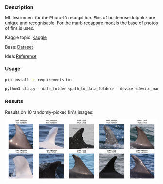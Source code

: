 ### Description
ML instrument for the Photo-ID recognition.
Fins of bottlenose dolphins are unique and recognisable.
For the mark-recapture models the base of photos of fins is used.

Kaggle topic: [Kaggle](https://www.kaggle.com/competitions/happy-whale-and-dolphin)

Base: [Dataset](https://www.abdn.ac.uk/sbs/outreach/lighthouse/gallery/album13/?fbclid=IwY2xjawGQcuRleHRuA2FlbQIxMAABHdPfK2PrE_uKVjk_Y1kN1G_FLOycrCdkWerwp2LU2te4qgmQkFSlAVi_mQ_aem_MgYiYN-PsHb4zaPRKKmDng)

Idea: [Reference](https://onlinelibrary.wiley.com/doi/epdf/10.1111/mms.12849)

### Usage

```bash
pip install -r requirements.txt
```

```python
python3 cli.py --data_folder <path_to_data_folder> --device <device_name> --size <number_of_images>
```

### Results 
Results on 10 randomly-picked fin's images:

![Results](random_ten.png)
